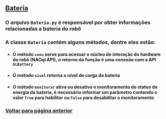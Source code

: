 ## [Bateria](./README.md#Bateria)

### O arquivo `Bateria.py` é responsável por obter informações relacionadas a bateria do robô

### A classe `Bateria` contém alguns métodos, dentre eles estão:

* #### O método `conn` serve para acessar o núcleo de interação do hardware do robô (NAOqi API), o retorno da função é uma conexão com a API `ALBattery`

* #### O método `nivel` retorna o nível de carga da bateria

* #### O método `monitorar` ativa ou desativa o monitoramento do status de energia da bateria, é necessário informar um parâmetro contendo o valor `True` para habilitar ou `False` para desabilitar o monitoramento

### [Voltar para página anterior](./README.md#Bateria)
